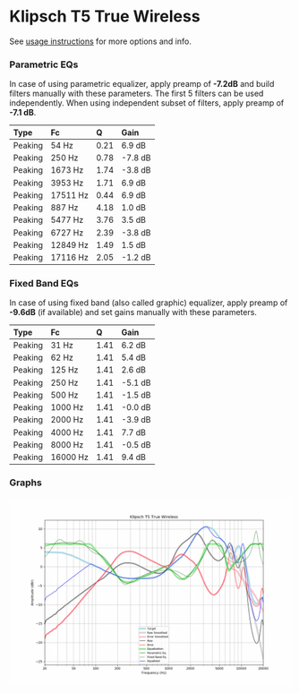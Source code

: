 # Klipsch T5 True Wireless
See [usage instructions](https://github.com/jaakkopasanen/AutoEq#usage) for more options and info.

### Parametric EQs
In case of using parametric equalizer, apply preamp of **-7.2dB** and build filters manually
with these parameters. The first 5 filters can be used independently.
When using independent subset of filters, apply preamp of **-7.1 dB**.

| Type    | Fc       |    Q | Gain    |
|:--------|:---------|:-----|:--------|
| Peaking | 54 Hz    | 0.21 | 6.9 dB  |
| Peaking | 250 Hz   | 0.78 | -7.8 dB |
| Peaking | 1673 Hz  | 1.74 | -3.8 dB |
| Peaking | 3953 Hz  | 1.71 | 6.9 dB  |
| Peaking | 17511 Hz | 0.44 | 6.9 dB  |
| Peaking | 887 Hz   | 4.18 | 1.0 dB  |
| Peaking | 5477 Hz  | 3.76 | 3.5 dB  |
| Peaking | 6727 Hz  | 2.39 | -3.8 dB |
| Peaking | 12849 Hz | 1.49 | 1.5 dB  |
| Peaking | 17116 Hz | 2.05 | -1.2 dB |

### Fixed Band EQs
In case of using fixed band (also called graphic) equalizer, apply preamp of **-9.6dB**
(if available) and set gains manually with these parameters.

| Type    | Fc       |    Q | Gain    |
|:--------|:---------|:-----|:--------|
| Peaking | 31 Hz    | 1.41 | 6.2 dB  |
| Peaking | 62 Hz    | 1.41 | 5.4 dB  |
| Peaking | 125 Hz   | 1.41 | 2.6 dB  |
| Peaking | 250 Hz   | 1.41 | -5.1 dB |
| Peaking | 500 Hz   | 1.41 | -1.5 dB |
| Peaking | 1000 Hz  | 1.41 | -0.0 dB |
| Peaking | 2000 Hz  | 1.41 | -3.9 dB |
| Peaking | 4000 Hz  | 1.41 | 7.7 dB  |
| Peaking | 8000 Hz  | 1.41 | -0.5 dB |
| Peaking | 16000 Hz | 1.41 | 9.4 dB  |

### Graphs
![](./Klipsch%20T5%20True%20Wireless.png)